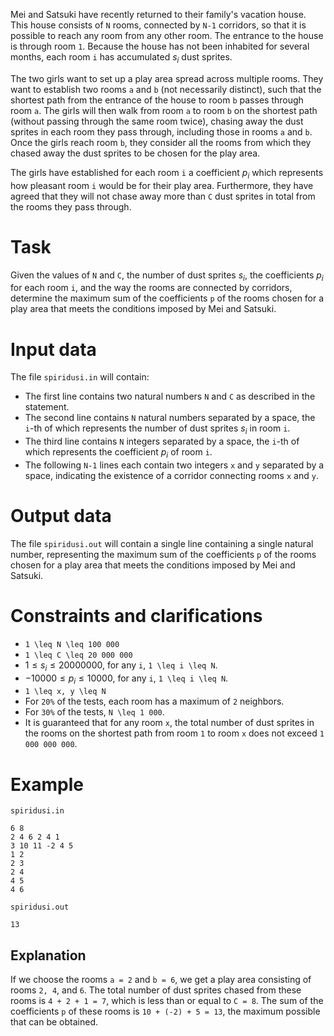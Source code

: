 Mei and Satsuki have recently returned to their family's vacation house. This house consists of `N` rooms, connected by `N-1` corridors, so that it is possible to reach any room from any other room. The entrance to the house is through room `1`. Because the house has not been inhabited for several months, each room `i` has accumulated $s_i$ dust sprites.

The two girls want to set up a play area spread across multiple rooms. They want to establish two rooms `a` and `b` (not necessarily distinct), such that the shortest path from the entrance of the house to room `b` passes through room `a`. The girls will then walk from room `a` to room `b` on the shortest path (without passing through the same room twice), chasing away the dust sprites in each room they pass through, including those in rooms `a` and `b`. Once the girls reach room `b`, they consider all the rooms from which they chased away the dust sprites to be chosen for the play area.

The girls have established for each room `i` a coefficient $p_i$ which represents how pleasant room `i` would be for their play area. Furthermore, they have agreed that they will not chase away more than `C` dust sprites in total from the rooms they pass through.

# Task
Given the values of `N` and `C`, the number of dust sprites $s_i$, the coefficients $p_i$ for each room `i`, and the way the rooms are connected by corridors, determine the maximum sum of the coefficients `p` of the rooms chosen for a play area that meets the conditions imposed by Mei and Satsuki.

# Input data
The file `spiridusi.in` will contain:
- The first line contains two natural numbers `N` and `C` as described in the statement.
- The second line contains `N` natural numbers separated by a space, the `i`-th of which represents the number of dust sprites $s_i$ in room `i`.
- The third line contains `N` integers separated by a space, the `i`-th of which represents the coefficient $p_i$ of room `i`.
- The following `N-1` lines each contain two integers `x` and `y` separated by a space, indicating the existence of a corridor connecting rooms `x` and `y`.

# Output data
The file `spiridusi.out` will contain a single line containing a single natural number, representing the maximum sum of the coefficients `p` of the rooms chosen for a play area that meets the conditions imposed by Mei and Satsuki.

# Constraints and clarifications
* `1 \leq N \leq 100 000`
* `1 \leq C \leq 20 000 000`
* $1 \leq s_i \leq 20 000 000$, for any `i`, `1 \leq i \leq N`.
* $-10 000 \leq p_i \leq 10 000$, for any `i`, `1 \leq i \leq N`.
* `1 \leq x, y \leq N`
* For `20%` of the tests, each room has a maximum of `2` neighbors.
* For `30%` of the tests, `N \leq 1 000`.
* It is guaranteed that for any room `x`, the total number of dust sprites in the rooms on the shortest path from room `1` to room `x` does not exceed `1 000 000 000`.

# Example

`spiridusi.in`
```
6 8
2 4 6 2 4 1
3 10 11 -2 4 5
1 2
2 3
2 4
4 5
4 6
```

`spiridusi.out`
```
13
```

Explanation
---

If we choose the rooms `a = 2` and `b = 6`, we get a play area consisting of rooms `2, 4`, and `6`.
The total number of dust sprites chased from these rooms is `4 + 2 + 1 = 7`, which is less than or equal to `C = 8`.
The sum of the coefficients `p` of these rooms is `10 + (-2) + 5 = 13`, the maximum possible that can be obtained.